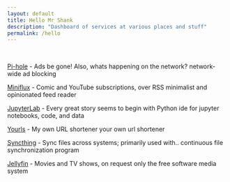 ```yaml
---
layout: default
title: Hello Mr Shank
description: "Dashboard of services at various places and stuff"
permalink: /hello
---
```


<br>

[Pi-hole](https://pi.knhash.in/admin) - Ads be gone! Also, whats happening on the network?
<span class="marginnote">network-wide ad blocking</span>

[Miniflux](https://miniflux.knhash.in) - Comic and YouTube subscriptions, over RSS
<span class="marginnote">minimalist and opinionated feed reader</span>

[JupyterLab](https://jupyter.knhash.in) - Every great story seems to begin with Python 
<span class="marginnote">ide for jupyter notebooks, code, and data</span>

[Yourls](https://url.knhash.in) - My own URL shortener
<span class="marginnote">your own url shortener</span>

[Syncthing](https://sync.knhash.in) - Sync files across systems; primarily used with..
<span class="marginnote">continuous file synchronization program</span>

[Jellyfin](https://jellyfin.knhash.in) - Movies and TV shows, on request only
<span class="marginnote">the free software media system</span>

